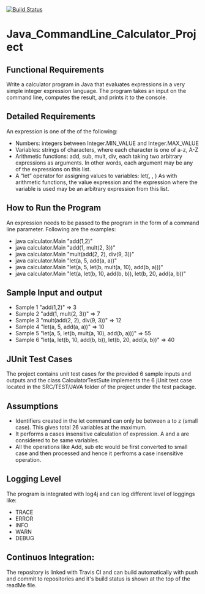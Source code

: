 
[![Build Status](https://travis-ci.org/sourabhbhavsar/synopsys_project.svg?branch=master)](https://travis-ci.org/sourabhbhavsar/synopsys_project)


# Java_CommandLine_Calculator_Project

## Functional Requirements
Write a calculator program in Java that evaluates expressions in a very simple integer expression language. The program takes an input on the command line, computes the result, and prints it to the console.

## Detailed Requirements
An expression is one of the of the following:
- Numbers: integers between Integer.MIN_VALUE and Integer.MAX_VALUE
- Variables: strings of characters, where each character is one of a-z, A-Z
- Arithmetic functions: add, sub, mult, div, each taking two arbitrary expressions as arguments.  In other words, each argument may be any of the expressions on this list.
- A “let” operator for assigning values to variables:
	let(<variable name>, <value expression>, <expression where variable is used>)
As with arithmetic functions, the value expression and the expression where the variable is used may be an arbitrary expression from this list. 


## How to Run the Program
An expression needs to be passed to the program in the form of a command line parameter. Following are the examples:
- java calculator.Main "add(1,2)"	
- java calculator.Main "add(1, mult(2, 3))"	
- java calculator.Main "mult(add(2, 2), div(9, 3))"	
- java calculator.Main "let(a, 5, add(a, a))"	
- java calculator.Main "let(a, 5, let(b, mult(a, 10), add(b, a)))"	
- java calculator.Main "let(a, let(b, 10, add(b, b)), let(b, 20, add(a, b))"	


## Sample Input and output
- Sample 1 "add(1,2)"  =>  3	
- Sample 2 "add(1, mult(2, 3))"  =>  7	
- Sample 3 "mult(add(2, 2), div(9, 3))"  =>  12	
- Sample 4 "let(a, 5, add(a, a))"	  =>  10
- Sample 5 "let(a, 5, let(b, mult(a, 10), add(b, a)))"	 =>  55
- Sample 6 "let(a, let(b, 10, add(b, b)), let(b, 20, add(a, b))"  =>  40	

## JUnit Test Cases
The project contains unit test cases for the provided 6 sample inputs and outputs and the class CalculatorTestSute implements the 6 jUnit test case located in the SRC/TEST/JAVA folder of the project under the test package.

## Assumptions
- Identifiers created in the let command can only be between a to z (small case). This gives total 26 variables at the maximum.
- It performs a cases insensitive calculation of expression. A and a are considered to be same variables.
- All the operations like Add, sub etc would be first converted to small case and then processed and hence it perfroms a case insensitive operation.

## Logging Level
The program is integrated with log4j and can log different level of loggings like:
- TRACE
- ERROR
- INFO
- WARN
- DEBUG

## Continuos Integration:
The repository is linked with Travis CI and can build automatically with push and commit to repositories and it's build status is shown at the top of the readMe file.


